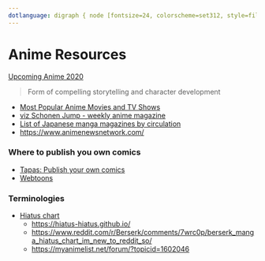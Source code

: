 ```yaml
---
dotlanguage: digraph { node [fontsize=24, colorscheme=set312, style=filled] a [fillcolor=1] b [fillcolor=2] c [fillcolor=3] a -> b -> c }
---
```


# Anime Resources

[Upcoming Anime 2020](https://en.wikipedia.org/wiki/2020_in_anime)

> Form of compelling storytelling and character development

* [Most Popular Anime Movies and TV Shows](https://www.imdb.com/search/keyword/?keywords=anime)
* [viz Schonen Jump - weekly anime magazine](https://www.viz.com/shonenjump)
* [List of Japanese manga magazines by circulation](https://en.wikipedia.org/wiki/List_of_Japanese_manga_magazines_by_circulation)
* https://www.animenewsnetwork.com/


### Where to publish you own comics

* [Tapas: Publish your own comics](https://tapas.io/about)
* [Webtoons](https://www.webtoons.com/en/creators101/getstarted)

### Terminologies

* [Hiatus chart](https://en.wikipedia.org/wiki/Hiatus_(linguistics))
  * https://hiatus-hiatus.github.io/
  * https://www.reddit.com/r/Berserk/comments/7wrc0p/berserk_manga_hiatus_chart_im_new_to_reddit_so/
  * https://myanimelist.net/forum/?topicid=1602046

<dot :code="dotlanguage"></dot>
